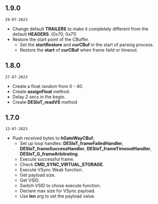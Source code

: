 ## 1.9.0
`29-07-2023`

- Change default **TRAILERS** to make it completely different from the default **HEADERS**. (0x70, 0x71)
- Restore the start point of the CBuffer.
  - Set the **startRestore** and **curCBuf** in the start of parsing process.
  - Restore the **start** of **curCBuf** when frame faild or timeout.

## 1.8.0
`27-07-2023`
- Create a float random from 0 - 40.
- Create **assignFloat** method.
- Delay 2 secs in the begin.
- Create **DESIoT_readVS** method

## 1.7.0
`12-07-2023`

- Push received bytes to **hGateWayCBuf**;
	- Set up loop handles: **DESIoT_frameFailedHandler**, **DESIoT_frameSuccessHandler**, **DESIoT_frameTimeoutHandler**, **DESIoT_G_frameArbitrating**.
	- Execute successful frame.
	- Check **CMD_SYNC_VIRTUAL_STORAGE**.
	- Execute VSync Weak function.
	- Get payload size.
	- Get VSID.
	- Switch VSID to chose execute function.
	- Declare max size for VSync payload.
	- Use **len** arg to set the payload value.